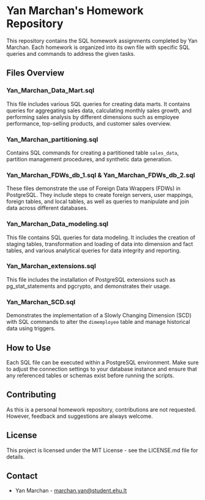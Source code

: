 # Yan Marchan's Homework Repository

This repository contains the SQL homework assignments completed by Yan Marchan. Each homework is organized into its own file with specific SQL queries and commands to address the given tasks.

## Files Overview

### Yan_Marchan_Data_Mart.sql

This file includes various SQL queries for creating data marts. It contains queries for aggregating sales data, calculating monthly sales growth, and performing sales analysis by different dimensions such as employee performance, top-selling products, and customer sales overview.

### Yan_Marchan_partitioning.sql

Contains SQL commands for creating a partitioned table `sales_data`, partition management procedures, and synthetic data generation.

### Yan_Marchan_FDWs_db_1.sql & Yan_Marchan_FDWs_db_2.sql

These files demonstrate the use of Foreign Data Wrappers (FDWs) in PostgreSQL. They include steps to create foreign servers, user mappings, foreign tables, and local tables, as well as queries to manipulate and join data across different databases.

### Yan_Marchan_Data_modeling.sql

This file contains SQL queries for data modeling. It includes the creation of staging tables, transformation and loading of data into dimension and fact tables, and various analytical queries for data integrity and reporting.

### Yan_Marchan_extensions.sql

This file includes the installation of PostgreSQL extensions such as pg_stat_statements and pgcrypto, and demonstrates their usage.

### Yan_Marchan_SCD.sql

Demonstrates the implementation of a Slowly Changing Dimension (SCD) with SQL commands to alter the `dimemployee` table and manage historical data using triggers.

## How to Use

Each SQL file can be executed within a PostgreSQL environment. Make sure to adjust the connection settings to your database instance and ensure that any referenced tables or schemas exist before running the scripts.

## Contributing

As this is a personal homework repository, contributions are not requested. However, feedback and suggestions are always welcome.

## License

This project is licensed under the MIT License - see the LICENSE.md file for details.

## Contact

- Yan Marchan - marchan.yan@student.ehu.lt